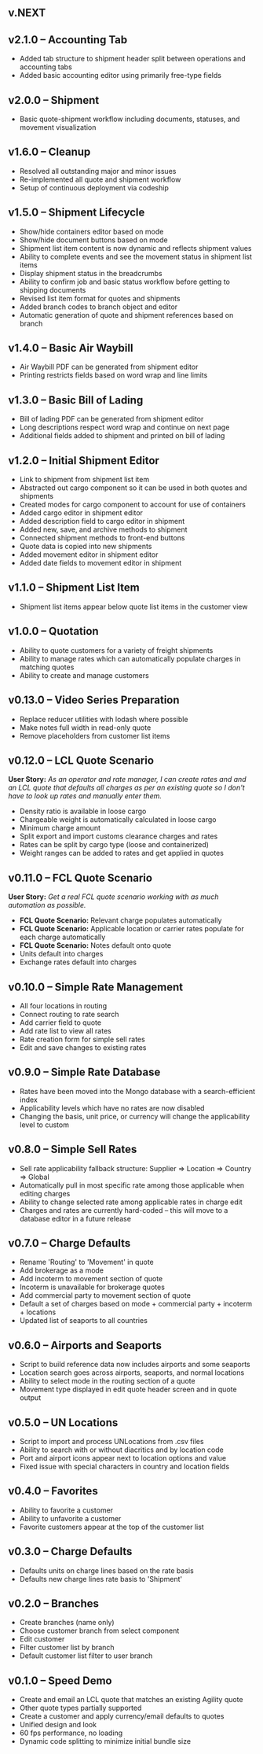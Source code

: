 ## v.NEXT

## v2.1.0 – Accounting Tab

* Added tab structure to shipment header split between operations and accounting tabs
* Added basic accounting editor using primarily free-type fields

## v2.0.0 – Shipment

* Basic quote-shipment workflow including documents, statuses, and movement visualization

## v1.6.0 – Cleanup

* Resolved all outstanding major and minor issues
* Re-implemented all quote and shipment workflow
* Setup of continuous deployment via codeship 

## v1.5.0 – Shipment Lifecycle

* Show/hide containers editor based on mode
* Show/hide document buttons based on mode
* Shipment list item content is now dynamic and reflects shipment values
* Ability to complete events and see the movement status in shipment list items
* Display shipment status in the breadcrumbs
* Ability to confirm job and basic status workflow before getting to shipping documents
* Revised list item format for quotes and shipments
* Added branch codes to branch object and editor
* Automatic generation of quote and shipment references based on branch

## v1.4.0 – Basic Air Waybill

* Air Waybill PDF can be generated from shipment editor
* Printing restricts fields based on word wrap and line limits

## v1.3.0 – Basic Bill of Lading
 
* Bill of lading PDF can be generated from shipment editor
* Long descriptions respect word wrap and continue on next page
* Additional fields added to shipment and printed on bill of lading

## v1.2.0 – Initial Shipment Editor

* Link to shipment from shipment list item
* Abstracted out cargo component so it can be used in both quotes and shipments
* Created modes for cargo component to account for use of containers
* Added cargo editor in shipment editor
* Added description field to cargo editor in shipment
* Added new, save, and archive methods to shipment
* Connected shipment methods to front-end buttons
* Quote data is copied into new shipments
* Added movement editor in shipment editor
* Added date fields to movement editor in shipment

## v1.1.0 – Shipment List Item

* Shipment list items appear below quote list items in the customer view

## v1.0.0 – Quotation

* Ability to quote customers for a variety of freight shipments
* Ability to manage rates which can automatically populate charges in matching quotes
* Ability to create and manage customers

## v0.13.0 – Video Series Preparation

* Replace reducer utilities with lodash where possible
* Make notes full width in read-only quote
* Remove placeholders from customer list items

## v0.12.0 – LCL Quote Scenario

__User Story:__ _As an operator and rate manager, I can create rates and and an LCL quote that defaults all charges as per an existing quote so I don't have to look up rates and manually enter them._

* Density ratio is available in loose cargo
* Chargeable weight is automatically calculated in loose cargo
* Minimum charge amount
* Split export and import customs clearance charges and rates
* Rates can be split by cargo type (loose and containerized)
* Weight ranges can be added to rates and get applied in quotes

## v0.11.0 – FCL Quote Scenario

__User Story:__ _Get a real FCL quote scenario working with as much automation as possible._

* __FCL Quote Scenario:__ Relevant charge populates automatically
* __FCL Quote Scenario:__ Applicable location or carrier rates populate for each charge automatically
* __FCL Quote Scenario:__ Notes default onto quote
* Units default into charges
* Exchange rates default into charges

## v0.10.0 – Simple Rate Management

* All four locations in routing
* Connect routing to rate search
* Add carrier field to quote
* Add rate list to view all rates
* Rate creation form for simple sell rates
* Edit and save changes to existing rates

## v0.9.0 – Simple Rate Database

* Rates have been moved into the Mongo database with a search-efficient index
* Applicability levels which have no rates are now disabled
* Changing the basis, unit price, or currency will change the applicability level to custom

## v0.8.0 – Simple Sell Rates

* Sell rate applicability fallback structure: Supplier => Location => Country => Global
* Automatically pull in most specific rate among those applicable when editing charges
* Ability to change selected rate among applicable rates in charge edit
* Charges and rates are currently hard-coded – this will move to a database editor in a future release 

## v0.7.0 – Charge Defaults

* Rename 'Routing' to 'Movement' in quote
* Add brokerage as a mode
* Add incoterm to movement section of quote
* Incoterm is unavailable for brokerage quotes
* Add commercial party to movement section of quote
* Default a set of charges based on mode + commercial party + incoterm + locations
* Updated list of seaports to all countries

## v0.6.0 – Airports and Seaports

* Script to build reference data now includes airports and some seaports
* Location search goes across airports, seaports, and normal locations
* Ability to select mode in the routing section of a quote
* Movement type displayed in edit quote header screen and in quote output

## v0.5.0 – UN Locations

* Script to import and process UNLocations from .csv files
* Ability to search with or without diacritics and by location code
* Port and airport icons appear next to location options and value
* Fixed issue with special characters in country and location fields

## v0.4.0 – Favorites

* Ability to favorite a customer
* Ability to unfavorite a customer
* Favorite customers appear at the top of the customer list

## v0.3.0 – Charge Defaults

* Defaults units on charge lines based on the rate basis
* Defaults new charge lines rate basis to 'Shipment'
 
## v0.2.0 – Branches

* Create branches (name only)
* Choose customer branch from select component
* Edit customer
* Filter customer list by branch
* Default customer list filter to user branch

## v0.1.0 – Speed Demo

* Create and email an LCL quote that matches an existing Agility quote
* Other quote types partially supported
* Create a customer and apply currency/email defaults to quotes
* Unified design and look
* 60 fps performance, no loading
* Dynamic code splitting to minimize initial bundle size